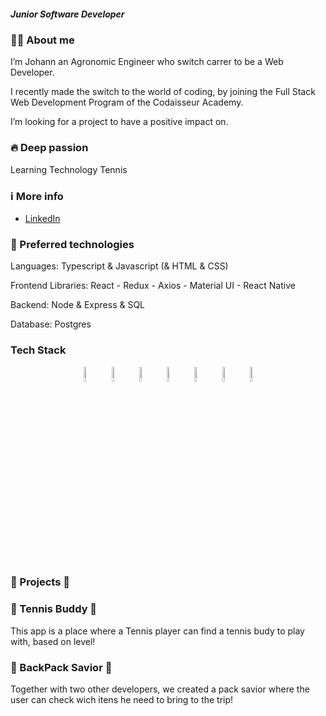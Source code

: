 ##### Junior Software Developer


### 👨‍💻 About me

I’m Johann an Agronomic Engineer who switch carrer to be a Web Developer.

I recently made the switch to the world of coding, by joining the Full Stack Web Development Program of the Codaisseur Academy.

I’m looking for a project to have a positive impact on.

### 🔥 Deep passion
Learning
Technology
Tennis


### ℹ️ More info 

- [LinkedIn](www.linkedin.com/in/johann-eugen)
 
### 🤖 Preferred technologies

Languages: Typescript & Javascript (& HTML & CSS)

Frontend Libraries: React - Redux - Axios - Material UI - React Native

Backend: Node & Express & SQL

Database: Postgres

### Tech Stack

<p align="center">
    <img src="https://user-images.githubusercontent.com/31222514/149813755-3f74a208-1e4c-4d81-b848-1d4f1a18b969.png" width="8%" alt="React logo">
    <img src="https://user-images.githubusercontent.com/31222514/149813300-65804694-d3ea-4e31-955d-dbc47229a82d.png" width="8%" alt="Typescript logo">
  <img src="https://user-images.githubusercontent.com/31222514/149812547-405716a0-b974-4da4-b749-f2b4a8adc1d8.png" width="8%" alt="Javascript logo">
  <img src="https://user-images.githubusercontent.com/31222514/149813532-e214a55c-9b91-4b71-bb17-0dcf18903f7a.png" width="8%" alt="CSS logo">
  <img src="https://user-images.githubusercontent.com/31222514/149814154-3de042e2-bccf-4f0e-8d0e-98a2dbcae7c0.png" width="8%" alt="HTML logo">
  <img src="https://user-images.githubusercontent.com/31222514/149943049-95f0909a-9c2b-4fae-bd04-647d531dd10d.png" width="8%" alt="NODE logo">
  <img src="https://user-images.githubusercontent.com/31222514/155521312-96e008ba-1d5e-409f-aaec-ca229ca275c6.jpeg" width="8%" alt="Postgres logo">
</p>
       
       
 ###      👾 Projects 👾
       
### 🎾 Tennis Buddy 🎾

This app is a place where a Tennis player can find a tennis budy to play with, based on level!

### 🎒 BackPack Savior 🎒
Together with two other developers, we created a pack savior where the user can check wich itens he need to bring to the trip!

